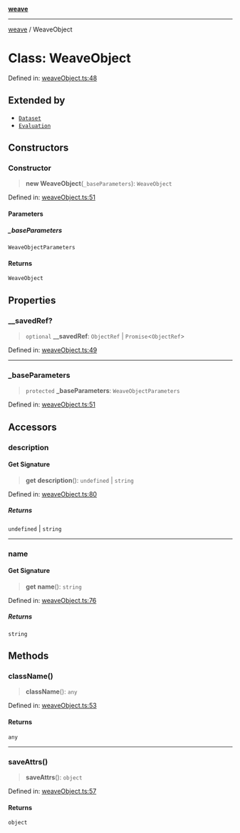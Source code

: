[**weave**](../README.md)

***

[weave](../README.md) / WeaveObject

# Class: WeaveObject

Defined in: [weaveObject.ts:48](https://github.com/wandb/weave/blob/69f1caabebc727846756574d549b7e7dda458b63/sdks/node/src/weaveObject.ts#L48)

## Extended by

- [`Dataset`](Dataset.md)
- [`Evaluation`](Evaluation.md)

## Constructors

### Constructor

> **new WeaveObject**(`_baseParameters`): `WeaveObject`

Defined in: [weaveObject.ts:51](https://github.com/wandb/weave/blob/69f1caabebc727846756574d549b7e7dda458b63/sdks/node/src/weaveObject.ts#L51)

#### Parameters

##### \_baseParameters

`WeaveObjectParameters`

#### Returns

`WeaveObject`

## Properties

### \_\_savedRef?

> `optional` **\_\_savedRef**: `ObjectRef` \| `Promise`\<`ObjectRef`\>

Defined in: [weaveObject.ts:49](https://github.com/wandb/weave/blob/69f1caabebc727846756574d549b7e7dda458b63/sdks/node/src/weaveObject.ts#L49)

***

### \_baseParameters

> `protected` **\_baseParameters**: `WeaveObjectParameters`

Defined in: [weaveObject.ts:51](https://github.com/wandb/weave/blob/69f1caabebc727846756574d549b7e7dda458b63/sdks/node/src/weaveObject.ts#L51)

## Accessors

### description

#### Get Signature

> **get** **description**(): `undefined` \| `string`

Defined in: [weaveObject.ts:80](https://github.com/wandb/weave/blob/69f1caabebc727846756574d549b7e7dda458b63/sdks/node/src/weaveObject.ts#L80)

##### Returns

`undefined` \| `string`

***

### name

#### Get Signature

> **get** **name**(): `string`

Defined in: [weaveObject.ts:76](https://github.com/wandb/weave/blob/69f1caabebc727846756574d549b7e7dda458b63/sdks/node/src/weaveObject.ts#L76)

##### Returns

`string`

## Methods

### className()

> **className**(): `any`

Defined in: [weaveObject.ts:53](https://github.com/wandb/weave/blob/69f1caabebc727846756574d549b7e7dda458b63/sdks/node/src/weaveObject.ts#L53)

#### Returns

`any`

***

### saveAttrs()

> **saveAttrs**(): `object`

Defined in: [weaveObject.ts:57](https://github.com/wandb/weave/blob/69f1caabebc727846756574d549b7e7dda458b63/sdks/node/src/weaveObject.ts#L57)

#### Returns

`object`
